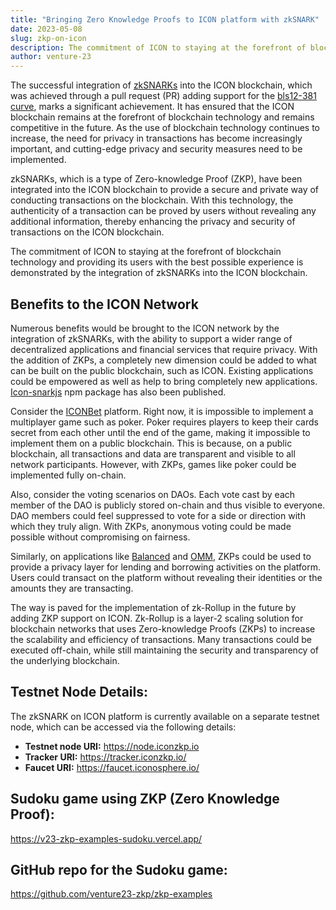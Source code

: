 ```yaml
---
title: "Bringing Zero Knowledge Proofs to ICON platform with zkSNARK"
date: 2023-05-08
slug: zkp-on-icon
description: The commitment of ICON to staying at the forefront of blockchain technology and providing its users with the best possible experience is demonstrated by the integration of zkSNARKs into the ICON blockchain.
author: venture-23
---
```


The successful integration of [zkSNARKs](https://z.cash/technology/zksnarks/) into the ICON blockchain, which was achieved through a pull request (PR) adding support for the [bls12-381 curve](https://github.com/icon-project/goloop/pull/151), marks a significant achievement. It has ensured that the ICON blockchain remains at the forefront of blockchain technology and remains competitive in the future. As the use of blockchain technology continues to increase, the need for privacy in transactions has become increasingly important, and cutting-edge privacy and security measures need to be implemented.

zkSNARKs, which is a type of Zero-knowledge Proof (ZKP), have been integrated into the ICON blockchain to provide a secure and private way of conducting transactions on the blockchain. With this technology, the authenticity of a transaction can be proved by users without revealing any additional information, thereby enhancing the privacy and security of transactions on the ICON blockchain.

The commitment of ICON to staying at the forefront of blockchain technology and providing its users with the best possible experience is demonstrated by the integration of zkSNARKs into the ICON blockchain.

## Benefits to the ICON Network
Numerous benefits would be brought to the ICON network by the integration of zkSNARKs, with the ability to support a wider range of decentralized applications and financial services that require privacy. With the addition of ZKPs, a completely new dimension could be added to what can be built on the public blockchain, such as ICON. Existing applications could be empowered as well as help to bring completely new applications. [Icon-snarkjs](https://www.npmjs.com/package/icon-snarkjs?activeTab=readme) npm package has also been published.

Consider the [ICONBet](https://iconbet.io/) platform. Right now, it is impossible to implement a multiplayer game such as poker. Poker requires players to keep their cards secret from each other until the end of the game, making it impossible to implement them on a public blockchain. This is because, on a public blockchain, all transactions and data are transparent and visible to all network participants. However, with ZKPs, games like poker could be implemented fully on-chain.

Also, consider the voting scenarios on DAOs. Each vote cast by each member of the DAO is publicly stored on-chain and thus visible to everyone. DAO members could feel suppressed to vote for a side or direction with which they truly align. With ZKPs, anonymous voting could be made possible without compromising on fairness.

Similarly, on applications like [Balanced](https://balanced.network/) and [OMM](https://omm.finance/), ZKPs could be used to provide a privacy layer for lending and borrowing activities on the platform. Users could transact on the platform without revealing their identities or the amounts they are transacting.

The way is paved for the implementation of zk-Rollup in the future by adding ZKP support on ICON. Zk-Rollup is a layer-2 scaling solution for blockchain networks that uses Zero-knowledge Proofs (ZKPs) to increase the scalability and efficiency of transactions. Many transactions could be executed off-chain, while still maintaining the security and transparency of the underlying blockchain.

## Testnet Node Details:
The zkSNARK on ICON platform is currently available on a separate testnet node, which can be accessed via the following details:

* **Testnet node URI:** https://node.iconzkp.io
* **Tracker URI:** https://tracker.iconzkp.io/
* **Faucet URI:** https://faucet.iconosphere.io/

## Sudoku game using ZKP (Zero Knowledge Proof):
https://v23-zkp-examples-sudoku.vercel.app/

## GitHub repo for the Sudoku game:
https://github.com/venture23-zkp/zkp-examples